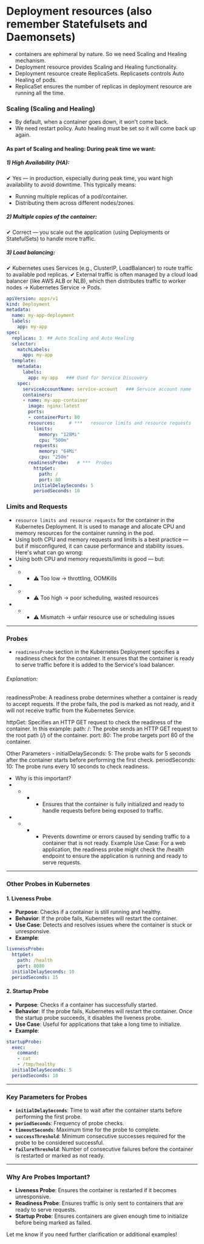 # Deployment resources (also remember Statefulsets and Daemonsets)
- containers are ephimeral by nature. So we need Scaling and Healing mechanism.
- Deployment resource provides Scaling and Healing functionality.
- Deployment resource create ReplicaSets. Replicasets controls Auto Healing of pods.
- ReplicaSet ensures the number of replicas in deployment resource are running all the time.

### Scaling (Scaling and Healing)
- By default, when a container goes down, it won't come back.
- We need restart policy. Auto healing must be set so it will come back up again.

#### As part of Scaling and healing: During peak time we want:
##### 1) High Availability (HA):
✔ Yes — in production, especially during peak time, you want high availability to avoid downtime. This typically means:
- Running multiple replicas of a pod/container.
- Distributing them across different nodes/zones.

##### 2) Multiple copies of the container:
✔ Correct — you scale out the application (using Deployments or StatefulSets) to handle more traffic.

##### 3) Load balancing:
✔ Kubernetes uses Services (e.g., ClusterIP, LoadBalancer) to route traffic to available pod replicas.
✔ External traffic is often managed by a cloud load balancer (like AWS ALB or NLB), which then distributes traffic to worker nodes → Kubernetes Service → Pods.

```yml
apiVersion: apps/v1
kind: Deployment
metadata:
  name: my-app-deployment
  labels:
    app: my-app
spec:
  replicas: 3  ## Auto Scaling and Auto Healing
  selector:
    matchLabels:
      app: my-app
  template:
    metadata:
      labels:
        app: my-app   ### Used for Service Discovery
    spec:
      serviceAccountName: service-account   ### Service account name
      containers:
      - name: my-app-container  
        image: nginx:latest
        ports:
        - containerPort: 80
        resources:     # ***   resource limits and resource requests
          limits:
            memory: "128Mi"
            cpu: "500m"
          requests:
            memory: "64Mi"
            cpu: "250m"
        readinessProbe:   # ***  Probes
          httpGet:
            path: /
            port: 80
          initialDelaySeconds: 5
          periodSeconds: 10
```
### Limits and Requests
- `resource limits and resource requests` for the container in the Kubernetes Deployment. It is used to manage and allocate CPU and memory resources for the container running in the pod.
- Using both CPU and memory requests and limits is a best practice — but if misconfigured, it can cause performance and stability issues. Here's what can go wrong:
- Using both CPU and memory requests/limits is good — but:
- - - ⚠️ Too low → throttling, OOMKills
- - - ⚠️ Too high → poor scheduling, wasted resources
- - - ⚠️ Mismatch → unfair resource use or scheduling issues
---
### Probes

- `readinessProbe` section in the Kubernetes Deployment specifies a readiness check for the container. It ensures that the container is ready to serve traffic before it is added to the Service's load balancer.
###### Explanation:
readinessProbe: A readiness probe determines whether a container is ready to accept requests.
If the probe fails, the pod is marked as not ready, and it will not receive traffic from the Kubernetes Service.

httpGet: Specifies an HTTP GET request to check the readiness of the container.
In this example:
path: /: The probe sends an HTTP GET request to the root path (/) of the container.
port: 80: The probe targets port 80 of the container.

Other Parameters - initialDelaySeconds: 5: The probe waits for 5 seconds after the container starts before performing the first check.
periodSeconds: 10: The probe runs every 10 seconds to check readiness.
- Why is this important?
- - - - Ensures that the container is fully initialized and ready to handle requests before being exposed to traffic.
- - - - Prevents downtime or errors caused by sending traffic to a container that is not ready.
Example Use Case:
For a web application, the readiness probe might check the /health endpoint to ensure the application is running and ready to serve requests.

---

### Other Probes in Kubernetes

#### 1. **Liveness Probe**
- **Purpose**: Checks if a container is still running and healthy.
- **Behavior**: If the probe fails, Kubernetes will restart the container.
- **Use Case**: Detects and resolves issues where the container is stuck or unresponsive.
- **Example**:
```yaml
livenessProbe:
  httpGet:
    path: /health
    port: 8080
  initialDelaySeconds: 10
  periodSeconds: 15
```

#### 2. **Startup Probe**
- **Purpose**: Checks if a container has successfully started.
- **Behavior**: If the probe fails, Kubernetes will restart the container. Once the startup probe succeeds, it disables the liveness probe.
- **Use Case**: Useful for applications that take a long time to initialize.
- **Example**:
```yaml
startupProbe:
  exec:
    command:
    - cat
    - /tmp/healthy
  initialDelaySeconds: 5
  periodSeconds: 10
```

---

### Key Parameters for Probes
- **`initialDelaySeconds`**: Time to wait after the container starts before performing the first probe.
- **`periodSeconds`**: Frequency of probe checks.
- **`timeoutSeconds`**: Maximum time for the probe to complete.
- **`successThreshold`**: Minimum consecutive successes required for the probe to be considered successful.
- **`failureThreshold`**: Number of consecutive failures before the container is restarted or marked as not ready.

---

### Why Are Probes Important?
- **Liveness Probe**: Ensures the container is restarted if it becomes unresponsive.
- **Readiness Probe**: Ensures traffic is only sent to containers that are ready to serve requests.
- **Startup Probe**: Ensures containers are given enough time to initialize before being marked as failed.

Let me know if you need further clarification or additional examples!

